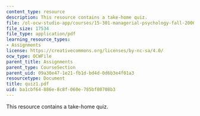```yaml
---
content_type: resource
description: This resource contains a take-home quiz.
file: /ol-ocw-studio-app/courses/15-301-managerial-psychology-fall-2006/ba1cbf64886e8c8f060e785bf80708b3_quiz1.pdf
file_size: 17534
file_type: application/pdf
learning_resource_types:
- Assignments
license: https://creativecommons.org/licenses/by-nc-sa/4.0/
ocw_type: OCWFile
parent_title: Assignments
parent_type: CourseSection
parent_uid: 09a30e47-1e21-fb1d-bd4d-0d6b3e4f01a3
resourcetype: Document
title: quiz1.pdf
uid: ba1cbf64-886e-8c8f-060e-785bf80708b3
---
```

This resource contains a take-home quiz.